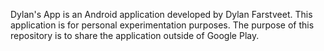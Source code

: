 Dylan's App is an Android application developed by Dylan Farstveet.
This application is for personal experimentation purposes.
The purpose of this repository is to share the application outside of Google Play.
